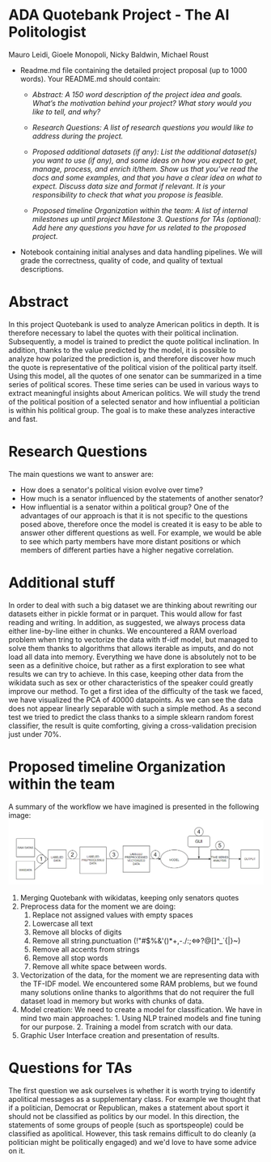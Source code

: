 # ADA Quotebank Project - The AI Politologist

Mauro Leidi, Gioele Monopoli, Nicky Baldwin, Michael Roust

- Readme.md file containing the detailed project proposal (up to 1000 words). Your README.md should contain:

    - *Abstract: A 150 word description of the project idea and goals. What’s the motivation behind your project? What story would you like to tell, and why?*

    - *Research Questions: A list of research questions you would like to address during the project.*

    - *Proposed additional datasets (if any): List the additional dataset(s) you want to use (if any), and some ideas on how you expect to get, manage, process, and enrich it/them. Show us that you’ve read the docs and some examples, and that you have a clear idea on what to expect. Discuss data size and format if relevant. It is your responsibility to check that what you propose is feasible.*

    - *Proposed timeline Organization within the team: A list of internal milestones up until project Milestone 3.
    Questions for TAs (optional): Add here any questions you have for us related to the proposed project.*

- Notebook containing initial analyses and data handling pipelines. We will grade the correctness, quality of code, and quality of textual descriptions.

# Abstract
In this project Quotebank is used to analyze American politics in depth. It is therefore necessary to label the quotes with their political inclination.
Subsequently, a model is trained to predict the quote political inclination. In addition, thanks to the value predicted by the model, it is possible to analyze how polarized the prediction is, and therefore discover how much the quote is representative of the political vision of the political party itself.
Using this model, all the quotes of one senator can be summarized in a time series of political scores. These time series can be used in various ways to extract meaningful insights about American politics. We will study the trend of the political position of a selected senator and how influential a politician is within his political group. The goal is to make these analyzes interactive and fast.
# Research Questions
The main questions we want to answer are:
- How does a senator's political vision evolve over time?
- How much is a senator influenced by the statements of another senator?
- How influential is a senator within a political group?
One of the advantages of our approach is that it is not specific to the questions posed above, therefore once the model is created it is easy to be able to answer other different questions as well. For example, we would be able to see which party members have more distant positions or which members of different parties have a higher negative correlation.
# Additional stuff
In order to deal with such a big dataset we are thinking about rewriting our datasets either in pickle format or in parquet. This would allow for fast reading and writing. In addition, as suggested, we always process data either line-by-line either in chunks. We encountered a RAM overload problem when tring to vectorize the data with tf-idf model, but managed to solve them thanks to algorithms that allows iterable as imputs, and do not load all data into memory.
Everything we have done is absolutely not to be seen as a definitive choice, but rather as a first exploration to see what results we can try to achieve. In this case, keeping other data from the wikidata such as sex or other characteristics of the speaker could greatly improve our method. To get a first idea of the difficulty of the task we faced, we have visualized the PCA of 40000 datapoints. As we can see the data does not appear linearly separable with such a simple method. As a second test we tried to predict the class thanks to a simple sklearn random forest classifier, the result is quite comforting, giving a cross-validation precision just under 70%.
# Proposed timeline Organization within the team
A summary of the workflow we have imagined is presented in the following image:
![](media/workflow.PNG)
1) Merging Quotebank with wikidatas, keeping only senators quotes
2) Preprocess data for the moment we are doing:
   1) Replace not assigned values with empty spaces
   2) Lowercase all text
   3) Remove all blocks of digits
   4) Remove all string.punctuation (!"#$%&'()*+,-./:;<=>?@[]^_`{|}~)
   5) Remove all accents from strings
   6) Remove all stop words
   7) Remove all white space between words.
3) Vectorization of the data, for the moment we are representing data with the TF-IDF model. We encountered some RAM problems, but we found many solutions online thanks to algorithms that do not requirer the full dataset load in memory but works with chunks of data.
4) Model creation: We need to create a model for classification. We have in mind two main approaches: 1. Using NLP trained models and fine tuning for our purpose. 2. Training a model from scratch with our data.
5) Graphic User Interface creation and presentation of results.
# Questions for TAs
The first question we ask ourselves is whether it is worth trying to identify apolitical messages as a supplementary class. For example we thought that if a politician, Democrat or Republican, makes a statement about sport it should not be classified as politics by our model. In this direction, the statements of some groups of people (such as sportspeople) could be classified as apolitical. However, this task remains difficult to do cleanly (a politician might be politically engaged) and we'd love to have some advice on it.




